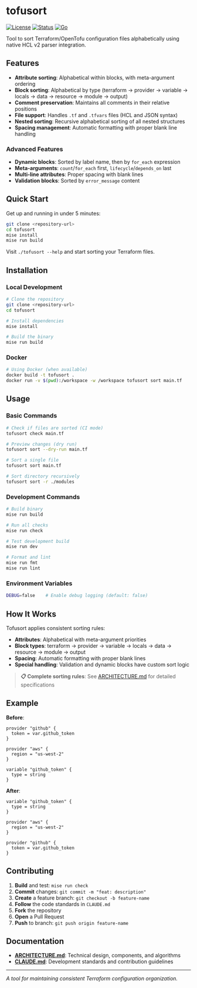# tofusort

[![License](https://img.shields.io/badge/license-AGPL--3.0-blue.svg)](LICENSE)
[![Status](https://img.shields.io/badge/status-active-success)](https://img.shields.io/badge/status-active-success)
[![Go](https://img.shields.io/badge/go-blue.svg)](https://go.dev/)

Tool to sort Terraform/OpenTofu configuration files alphabetically using native HCL v2 parser integration.

## Features

- **Attribute sorting**: Alphabetical within blocks, with meta-argument ordering
- **Block sorting**: Alphabetical by type (terraform → provider → variable → locals → data → resource → module → output)
- **Comment preservation**: Maintains all comments in their relative positions
- **File support**: Handles `.tf` and `.tfvars` files (HCL and JSON syntax)
- **Nested sorting**: Recursive alphabetical sorting of all nested structures
- **Spacing management**: Automatic formatting with proper blank line handling

### Advanced Features

- **Dynamic blocks**: Sorted by label name, then by `for_each` expression
- **Meta-arguments**: `count`/`for_each` first, `lifecycle`/`depends_on` last
- **Multi-line attributes**: Proper spacing with blank lines
- **Validation blocks**: Sorted by `error_message` content

## Quick Start

Get up and running in under 5 minutes:

```bash
git clone <repository-url>
cd tofusort
mise install
mise run build
```

Visit `./tofusort --help` and start sorting your Terraform files.

## Installation

### Local Development

```bash
# Clone the repository
git clone <repository-url>
cd tofusort

# Install dependencies
mise install

# Build the binary
mise run build
```

### Docker

```bash
# Using Docker (when available)
docker build -t tofusort .
docker run -v $(pwd):/workspace -w /workspace tofusort sort main.tf
```

## Usage

### Basic Commands

```bash
# Check if files are sorted (CI mode)
tofusort check main.tf

# Preview changes (dry run)
tofusort sort --dry-run main.tf

# Sort a single file
tofusort sort main.tf

# Sort directory recursively  
tofusort sort -r ./modules
```

### Development Commands

```bash
# Build binary
mise run build

# Run all checks
mise run check

# Test development build
mise run dev

# Format and lint
mise run fmt
mise run lint
```

### Environment Variables

```bash
DEBUG=false    # Enable debug logging (default: false)
```

## How It Works

Tofusort applies consistent sorting rules:
- **Attributes**: Alphabetical with meta-argument priorities
- **Block types**: terraform → provider → variable → locals → data → resource → module → output
- **Spacing**: Automatic formatting with proper blank lines
- **Special handling**: Validation and dynamic blocks have custom sort logic

> **📋 Complete sorting rules**: See [ARCHITECTURE.md](ARCHITECTURE.md#sorting-algorithm) for detailed specifications

## Example

**Before**:
```hcl
provider "github" {
  token = var.github_token
}

provider "aws" {
  region = "us-west-2"
}

variable "github_token" {
  type = string
}
```

**After**:
```hcl
variable "github_token" {
  type = string
}

provider "aws" {
  region = "us-west-2"
}

provider "github" {
  token = var.github_token
}
```

## Contributing

1. **Build** and test: `mise run check`
2. **Commit** changes: `git commit -m "feat: description"`
3. **Create** a feature branch: `git checkout -b feature-name`
4. **Follow** the code standards in `CLAUDE.md`
5. **Fork** the repository
6. **Open** a Pull Request
7. **Push** to branch: `git push origin feature-name`

## Documentation

- **[ARCHITECTURE.md](ARCHITECTURE.md)**: Technical design, components, and algorithms
- **[CLAUDE.md](CLAUDE.md)**: Development standards and contribution guidelines

---

*A tool for maintaining consistent Terraform configuration organization.*
